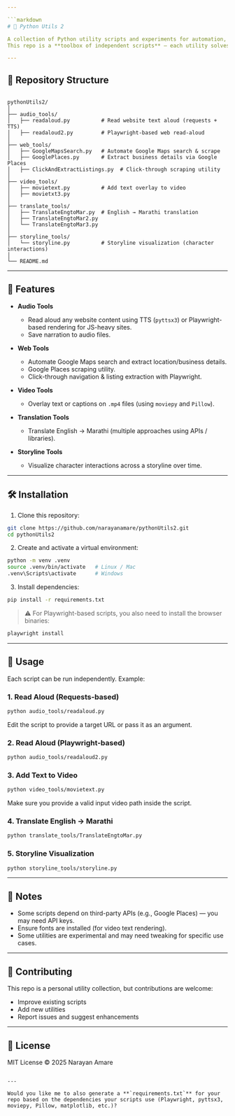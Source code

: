 ```yaml
---

```markdown
# 🐍 Python Utils 2

A collection of Python utility scripts and experiments for automation, data processing, visualization, translation, and multimedia tasks.  
This repo is a **toolbox of independent scripts** — each utility solves a specific problem and can be used standalone or imported into your own projects.

---
```


## 📂 Repository Structure

```

pythonUtils2/
│
├── audio_tools/
│   ├── readaloud.py          # Read website text aloud (requests + TTS)
│   ├── readaloud2.py         # Playwright-based web read-aloud
│
├── web_tools/
│   ├── GoogleMapsSearch.py   # Automate Google Maps search & scrape
│   ├── GooglePlaces.py       # Extract business details via Google Places
│   ├── ClickAndExtractListings.py  # Click-through scraping utility
│
├── video_tools/
│   ├── movietext.py          # Add text overlay to video
│   ├── movietxt3.py
│
├── translate_tools/
│   ├── TranslateEngtoMar.py  # English → Marathi translation
│   ├── TranslateEngtoMar2.py
│   └── TranslateEngtoMar3.py
│
├── storyline_tools/
│   └── storyline.py          # Storyline visualization (character interactions)
│
└── README.md

````

---

## 🚀 Features

- **Audio Tools**
  - Read aloud any website content using TTS (`pyttsx3`) or Playwright-based rendering for JS-heavy sites.
  - Save narration to audio files.

- **Web Tools**
  - Automate Google Maps search and extract location/business details.
  - Google Places scraping utility.
  - Click-through navigation & listing extraction with Playwright.

- **Video Tools**
  - Overlay text or captions on `.mp4` files (using `moviepy` and `Pillow`).

- **Translation Tools**
  - Translate English → Marathi (multiple approaches using APIs / libraries).

- **Storyline Tools**
  - Visualize character interactions across a storyline over time.

---

## 🛠 Installation

1. Clone this repository:

```bash
git clone https://github.com/narayanamare/pythonUtils2.git
cd pythonUtils2
````

2. Create and activate a virtual environment:

```bash
python -m venv .venv
source .venv/bin/activate   # Linux / Mac
.venv\Scripts\activate      # Windows
```

3. Install dependencies:

```bash
pip install -r requirements.txt
```

> ⚠️ For Playwright-based scripts, you also need to install the browser binaries:

```bash
playwright install
```

---

## 📖 Usage

Each script can be run independently. Example:

### 1. Read Aloud (Requests-based)

```bash
python audio_tools/readaloud.py
```

Edit the script to provide a target URL or pass it as an argument.

### 2. Read Aloud (Playwright-based)

```bash
python audio_tools/readaloud2.py
```

### 3. Add Text to Video

```bash
python video_tools/movietext.py
```

Make sure you provide a valid input video path inside the script.

### 4. Translate English → Marathi

```bash
python translate_tools/TranslateEngtoMar.py
```

### 5. Storyline Visualization

```bash
python storyline_tools/storyline.py
```

---

## 📌 Notes

* Some scripts depend on third-party APIs (e.g., Google Places) — you may need API keys.
* Ensure fonts are installed (for video text rendering).
* Some utilities are experimental and may need tweaking for specific use cases.

---

## 🤝 Contributing

This repo is a personal utility collection, but contributions are welcome:

* Improve existing scripts
* Add new utilities
* Report issues and suggest enhancements

---

## 📜 License

MIT License © 2025 Narayan Amare

```

---

Would you like me to also generate a **`requirements.txt`** for your repo based on the dependencies your scripts use (Playwright, pyttsx3, moviepy, Pillow, matplotlib, etc.)?
```
